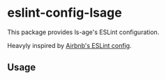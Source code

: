 # eslint-config-lsage

This package provides ls-age's ESLint configuration.

Heavyly inspired by [Airbnb's ESLint config](https://github.com/airbnb/javascript). 

## Usage

